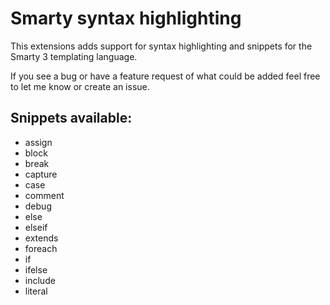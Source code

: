 # Smarty syntax highlighting

This extensions adds support for syntax highlighting and snippets for the Smarty 3 templating language.

If you see a bug or have a feature request of what could be added feel free to let me know or create an issue.

## Snippets available:

- assign
- block
- break
- capture
- case
- comment
- debug
- else
- elseif
- extends
- foreach
- if
- ifelse
- include
- literal